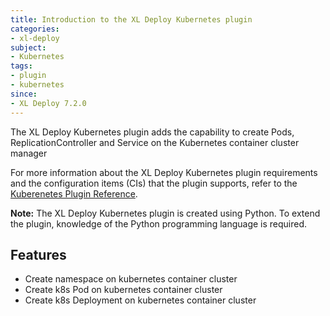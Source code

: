 ```yaml
---
title: Introduction to the XL Deploy Kubernetes plugin
categories:
- xl-deploy
subject:
- Kubernetes
tags:
- plugin
- kubernetes
since:
- XL Deploy 7.2.0
---
```


The XL Deploy Kubernetes plugin adds the capability to create Pods, ReplicationController and Service on the Kubernetes container cluster manager

For more information about the XL Deploy Kubernetes plugin requirements and the configuration items (CIs) that the plugin supports, refer to the [Kuberenetes Plugin Reference](https://docs.xebialabs.com/xl-deploy-xld-kubernetes-plugin/7.2.x/kubernetesPluginManual.html).

**Note:** The XL Deploy Kubernetes plugin is created using Python. To extend the plugin, knowledge of the Python programming language is required.

## Features
 
* Create namespace on kubernetes container cluster
* Create k8s Pod on kubernetes container cluster
* Create k8s Deployment on kubernetes container cluster
